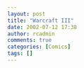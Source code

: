 ```yaml
---
layout: post
title: "Warcraft III"
date: 2002-07-12 17:38
author: rcadmin
comments: true
categories: [Comics]
tags: []
---
```

<!--more-->
<img src="http://dl.bitsmack.com/comics/comic 8.jpg" alt="" />
